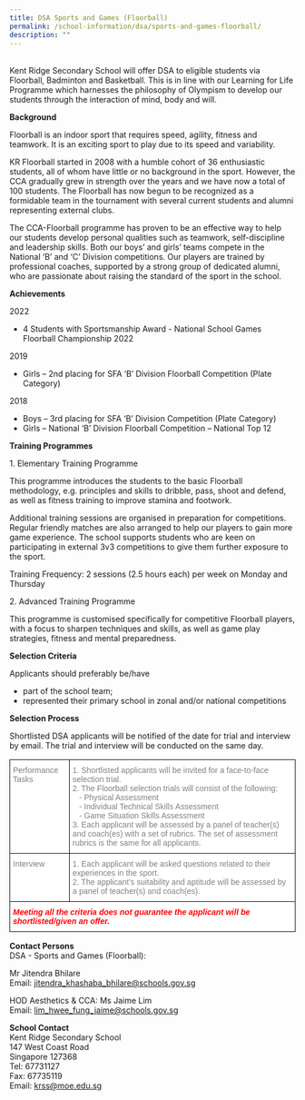 ```yaml
---
title: DSA Sports and Games (Floorball)
permalink: /school-information/dsa/sports-and-games-floorball/
description: ""
---
```

<style type="text/css">
.tg  {border-collapse:collapse;border-spacing:0;}
.tg td{border-color:black;border-style:solid;border-width:1px;font-family:Arial, sans-serif;font-size:14px;
  overflow:hidden;padding:10px 5px;word-break:normal;}
.tg th{border-color:black;border-style:solid;border-width:1px;font-family:Arial, sans-serif;font-size:14px;
  font-weight:normal;overflow:hidden;padding:10px 5px;word-break:normal;}
.tg .tg-lm9i{background-color:#FFF;color:#808080;text-align:left;vertical-align:top}
.tg .tg-xaiy{background-color:#FFF;color:#F00;font-style:italic;font-weight:bold;text-align:left;vertical-align:top}
</style>
<p></p><table class="tg">
<thead>
  <tr><style type="text/css">
.tg  {border-collapse:collapse;border-spacing:0;}
.tg td{border-color:black;border-style:solid;border-width:1px;font-family:Arial, sans-serif;font-size:14px;
  overflow:hidden;padding:10px 5px;word-break:normal;}
.tg th{border-color:black;border-style:solid;border-width:1px;font-family:Arial, sans-serif;font-size:14px;
  font-weight:normal;overflow:hidden;padding:10px 5px;word-break:normal;}
.tg .tg-lm9i{background-color:#FFF;color:#808080;text-align:left;vertical-align:top}
.tg .tg-xaiy{background-color:#FFF;color:#F00;font-style:italic;font-weight:bold;text-align:left;vertical-align:top}
</style>
</tr></thead></table>Kent Ridge Secondary School will offer DSA to eligible students via Floorball, Badminton and Basketball. This is in line with our Learning for Life Programme which harnesses the philosophy of Olympism to develop our students through the interaction of mind, body and will.

**Background**

Floorball is an indoor sport that requires speed, agility, fitness and teamwork. It is an exciting sport to play due to its speed and variability.

KR Floorball started in 2008 with a humble cohort of 36 enthusiastic students, all of whom have little or no background in the sport. However, the CCA gradually grew in strength over the years and we have now a total of 100 students. The Floorball has now begun to be recognized as a formidable team in the tournament with several current students and alumni representing external clubs.

The CCA-Floorball programme has proven to be an effective way to help our students develop personal qualities such as teamwork, self-discipline and leadership skills. Both our boys’ and girls’ teams compete in the National ‘B’ and ‘C’ Division competitions. Our players are trained by professional coaches, supported by a strong group of dedicated alumni, who are passionate about raising the standard of the sport in the school.

**Achievements**&nbsp;

2022

*  4 Students with Sportsmanship Award - National School Games Floorball Championship 2022

2019

*   Girls – 2nd&nbsp;placing for SFA ‘B’ Division Floorball Competition (Plate Category)

2018

*   Boys – 3rd&nbsp;placing for SFA ‘B’ Division Competition (Plate Category)
*   Girls – National ‘B’ Division Floorball Competition – National Top 12

**Training Programmes**

1\. Elementary Training Programme

This programme introduces the students to the basic Floorball methodology, e.g. principles and skills to&nbsp;dribble, pass, shoot and defend, as well as fitness training to improve stamina and footwork.

Additional training sessions are organised in preparation for competitions. Regular friendly matches are also arranged to help our players to gain more game experience. The school supports students who are keen on participating in external 3v3 competitions to give them further exposure to the sport.

Training Frequency: 2 sessions (2.5 hours each) per week on Monday and Thursday

2\. Advanced Training Programme

This programme is customised specifically for competitive Floorball players, with a focus to sharpen techniques and skills, as well as game play strategies, fitness and mental preparedness.

**Selection Criteria**

Applicants should preferably be/have

*   part of the school team;
*   represented their primary school in zonal and/or national competitions

**Selection Process**

Shortlisted DSA applicants will be notified of the date for trial and interview by email. The trial and interview will be conducted on the same day.

<table class="tg">
<thead>
  <tr>
    <th class="tg-lm9i">Performance Tasks</th>
    <th class="tg-lm9i">1. Shortlisted applicants will be invited for a face-to-face selection trial.<br>
	2. The Floorball selection trials will consist of the following:<br>
			&nbsp;&nbsp;&nbsp;- Physical Assessment<br>
			&nbsp;&nbsp;&nbsp;- Individual Technical Skills Assessment<br>
			&nbsp;&nbsp;&nbsp;- Game Situation Skills Assessment<br>
			3. Each applicant will be assessed by a panel of teacher(s) and coach(es) with a set of rubrics. The set of assessment rubrics is the same for all applicants.</th>
  </tr>
</thead>
<tbody>
  <tr>
    <td class="tg-lm9i">Interview</td>
    <td class="tg-lm9i">1. Each applicant will be asked questions related to their experiences in the sport.<br>2. The applicant’s suitability and aptitude will be assessed by a panel of teacher(s) and coach(es).</td>
  </tr>
  <tr>
    <td class="tg-xaiy" colspan="2">Meeting all the criteria does not guarantee the applicant will be shortlisted/given an offer.</td>
  </tr>
</tbody>
</table>

**Contact Persons**  
DSA - Sports and Games (Floorball):

Mr Jitendra Bhilare  
Email: [jitendra_khashaba_bhilare@schools.gov.sg](mailto:jitendra_khashaba_bhilare@schools.gov.sg)

HOD Aesthetics &amp; CCA: Ms Jaime Lim  
Email: [lim_hwee_fung_jaime@schools.gov.sg](mailto:lim_hwee_fung_jaime@schools.gov.sg)

**School Contact**  
Kent Ridge Secondary School  
147 West Coast Road  
Singapore 127368  
Tel: 67731127  
Fax: 67735119  
Email: [krss@moe.edu.sg](mailto:krss@moe.edu.sg)